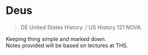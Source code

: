 # Deus

> DE United States History. / US History 121 NOVA.

Keeping thing simple and marked down.<br/>
Notes provided will be based on lectures at THS.
